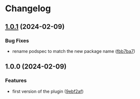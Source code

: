 # Changelog

## [1.0.1](https://github.com/intuiface/capacitor-plugin-screenshot/compare/v1.0.0...v1.0.1) (2024-02-09)


### Bug Fixes

* rename podspec to match the new package name ([fbb7ba7](https://github.com/intuiface/capacitor-plugin-screenshot/commit/fbb7ba7d50103d7f6053c4efde2cba3ec73971a6))

## 1.0.0 (2024-02-09)


### Features

* first version of the plugin ([9ebf2af](https://github.com/intuiface/capacitor-plugin-screenshot/commit/9ebf2af59146cc898419c6f5f8430d5b1b4257d2))

